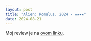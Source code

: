 ```yaml
---
layout: post
title: "Alien: Romulus, 2024 - ★★★★"
date: 2024-08-21
---
```


Moj review je na [ovom linku](https://letterboxd.com/pavlesap/film/alien-romulus/1/).

